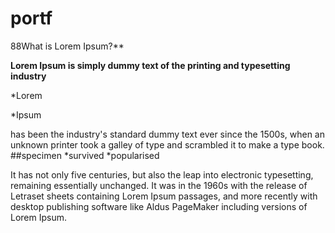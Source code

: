# portf
88What is Lorem Ipsum?**

**Lorem Ipsum is simply dummy text of the printing and typesetting industry**

*Lorem 

*Ipsum 

has been the industry's standard dummy text ever since the 1500s, when an unknown printer took a galley of type and scrambled it to make a type  book. 
##specimen
*survived
*popularised 

It has  not only five centuries, but also the leap into electronic typesetting, remaining essentially unchanged.
It was in the 1960s with the release of Letraset sheets containing Lorem Ipsum passages, and more recently with desktop publishing software like Aldus PageMaker including versions of Lorem Ipsum.
